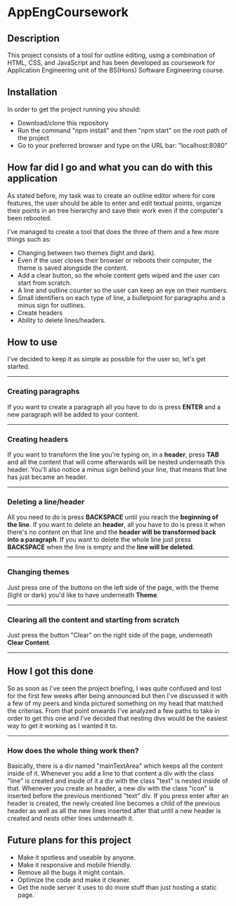 # AppEngCoursework

## Description

This project consists of a tool for outline editing, using a combination of HTML, CSS, and JavaScript and has been developed as coursework for Application Engineering unit of the BS(Hons) Software Engineering course.

## Installation

In order to get the project running you should:

* Download/clone this repository
* Run the command "npm install" and then "npm start" on the root path of the project
* Go to your preferred browser and type on the URL bar: "localhost:8080"

## How far did I go and what you can do with this application


As stated before, my task was to create an outline editor where for core features, the user should be able to enter and edit textual points, organize their points in an tree hierarchy and save their work even if the computer's been rebooted.

I've managed to create a tool that does the three of them and a few more things such as:

* Changing between two themes (light and dark).
* Even if the user closes their browser or reboots their computer, the theme is saved alongside the content.
* Add a clear button, so the whole content gets wiped and the user can start from scratch.
* A line and outline counter so the user can keep an eye on their numbers.
* Small identifiers on each type of line, a bulletpoint for paragraphs and a minus sign for outlines.
* Create headers
* Ability to delete lines/headers.

## How to use

I've decided to keep it as simple as possible for the user so, let's get started.

___

### Creating paragraphs

If you want to create a paragraph all you have to do is press **ENTER** and a new paragraph will be added to your content.

___

### Creating headers

If you want to transform the line you're typing on, in a **header**, press **TAB** and all the content that will come afterwards will be nested underneath this header. You'll also notice a minus sign behind your line, that means that line has just became an header.

___

### Deleting a line/header

All you need to do is press **BACKSPACE** until you reach the **beginning of the line**. If you want to delete an **header**, all you have to do is press it when there's no content on that line and the **header will be transformed back into a paragraph**. If you want to delete the whole line just press **BACKSPACE** when the line is empty and the **line will be deleted**.

___

### Changing themes

Just press one of the buttons on the left side of the page, with the theme (light or dark) you'd like to have underneath **Theme**.

___

### Clearing all the content and starting from scratch

Just press the button "Clear" on the right side of the page, underneath **Clear Content**.

___

## How I got this done

So as soon as I've seen the project briefing, I was quite confused and lost for the first few weeks after being announced but then I've discussed it with a few of my peers and kinda pictured something on my head that matched the criterias. From that point onwards I've analyzed a few paths to take in order to get this one and I've decided that nesting divs would be the easiest way to get it working as I wanted it to.

___

### How does the whole thing work then?

Basically, there is a div named "mainTextArea" which keeps all the content inside of it. Whenever you add a line to that content a div with the class "line" is created and inside of it a div with the class "text" is nested inside of that. Whenever you create an header, a new div with the class "icon" is inserted before the previous mentioned "text" div. If you press enter after an header is created, the newly created line becomes a child of the previous header as well as all the new lines inserted after that until a new header is created and nests other lines underneath it.

## Future plans for this project

* Make it spotless and useable by anyone.
* Make it responsive and mobile friendly.
* Remove all the bugs it might contain.
* Optimize the code and make it cleaner.
* Get the node server it uses to do more stuff than just hosting a static page.
